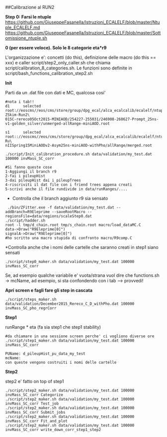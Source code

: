 ##Calibrazione al RUN2

**Step 0: Farsi le ntuple**
https://github.com/GiuseppeFasanella/Istruzioni_ECALELF/blob/master/Ntuple_ECALELF.md
https://github.com/GiuseppeFasanella/Istruzioni_ECALELF/blob/master/Sottomissione_ntuple.sh

**0 (per essere veloce). Solo le 8 categorie eta*r9**

L'organizzazione e': concetti (do this), definizione delle macro (do this == xxx) e caller
script/step2_only_caller.sh che chiama script/calibration_8_categories.sh.
Le funzioni sono definite in script/bash_functions_calibration_step2.sh

**Init**

Parti da un .dat file con dati e MC, qualcosa cosi'
```
#nota i tab!!
d1      selected     root://eoscms//eos/cms/store/group/dpg_ecal/alca_ecalcalib/ecalelf/ntuples/13TeV/MINIAODNTUPLE/74X_dataRun2_Prompt_v4/DoubleEG-ZSkim-Run2\
015C-rereco05Oct2015-MINIAOD/254227-255031/246908-260627-Prompt_25ns-v1-golden_silver/unmerged-allRange-miniAOD.root

s1      selected    root:://eoscms//eos/cms/store/group/dpg_ecal/alca_ecalcalib/ecalelf/ntuples/13TeV/MINIAODNTUPLE/74X_mcRun2_asymptotic_v2/DYJets_amctnlo-Ru\
nIISpring15MiniAODv2-Asym25ns-miniAOD-withPho/allRange/merged.root
```
```
./script/Init_calibration_procedure.sh data/validation/my_test.dat 100000 invMass_SC_corr

#Si fanno queste cose
1-Aggiungi il branch r9
2-fai i pileupHist
3-dai pileupHist dai i pileupTrees
4-riscriviti il dat file con i friend trees appena creati
5-scrivi anche il file rundivide in data/runRanges/....
```
* Controlla che il branch aggiunto r9 sia sensato
```
 ./bin/ZFitter.exe -f data/validation/my_test.dat --addBranch=R9Eleprime --saveRootMacro --regionsFile=data/regions/scaleStep0.dat 
./script/hadder.sh
root -l tmp/d_chain.root tmp/s_chain.root macro/load_dataMC.C
data->Draw("R9Eleprime[0]")
signalA->Draw("R9Eleprime[0]")
#ho scritto una macro stupida di confronto macro/R9comp.C
```

*Controlla anche che i nomi delle cartelle che saranno creati in step1 siano sensati
```
./script/step0_maker.sh data/validation/my_test.dat 100000 invMass_SC_corr
```
Se, ad esempio qualche variabile e' vuota/strana vuol dire che functions.sh -> mcName, ad esempio, si sta confondendo con i tab --> provvedi!

**Apri screen e fagli fare gli step in cascata**
```
./script/steps_maker.sh data/validation/December2015_Rereco_C_D_withPho.dat 100000 invMass_SC_pho_regrCorr
```
**Step1**

runRange * eta (fa sia step1 che step1 stability)
```
#da chiamare in una sessione screen perche' ci vogliono diverse ore
./script/step1_maker.sh data/validation/my_test.dat 100000 invMass_SC_corr
```
```
PUName: d_pileupHist_pu_data_my_test
mcName: 
con queste vengono costruiti i nomi delle cartelle
```
**Step2**

step2 e' fatto on top of step1
```
./script/step2_maker.sh data/validation/my_test.dat 100000 invMass_SC_corr Categorize
./script/step2_maker.sh data/validation/my_test.dat 100000 invMass_SC_corr Test_job
./script/step2_maker.sh data/validation/my_test.dat 100000 invMass_SC_corr Submit_jobs
./script/step2_maker.sh data/validation/my_test.dat 100000 invMass_SC_corr Fit_and_plot
./script/step2_maker.sh data/validation/my_test.dat 100000 invMass_SC_corr write_down_corr_step1_step2
```

